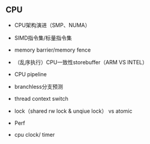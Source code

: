 ## CPU

* CPU架构演进（SMP、NUMA）

* SIMD指令集/标量指令集

* memory barrier/memory fence
* （乱序执行）CPU一致性storebuffer（ARM VS INTEL）
* CPU pipeline
* branchless分支预测
* thread context switch
* lock（shared rw lock & unqiue lock） vs atomic

* Perf

* cpu clock/ timer

  